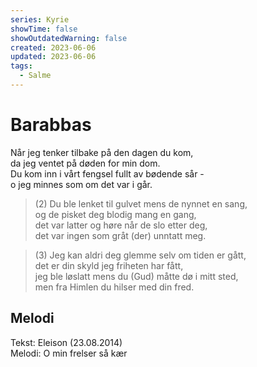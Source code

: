 ```yaml
---
series: Kyrie
showTime: false
showOutdatedWarning: false
created: 2023-06-06
updated: 2023-06-06
tags:
  - Salme
---
```


# Barabbas
Når jeg tenker tilbake på den dagen du kom,  
da jeg ventet på døden for min dom.  
Du kom inn i vårt fengsel fullt av bødende sår -  
o jeg minnes som om det var i går.

> (2) Du ble lenket til gulvet mens de nynnet en sang,  
og de pisket deg blodig mang en gang,  
det var latter og høre når de slo etter deg,  
det var ingen som gråt (der) unntatt meg.

> (3) Jeg kan aldri deg glemme selv om tiden er gått,  
det er din skyld jeg friheten har fått,  
jeg ble løslatt mens du (Gud) måtte dø i mitt sted,  
men fra Himlen du hilser med din fred.

## Melodi
Tekst: Eleison (23.08.2014)  
Melodi: O min frelser så kær